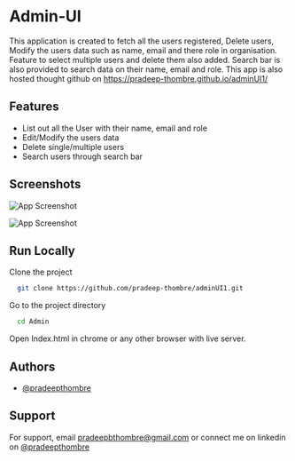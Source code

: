 # Admin-UI

This application is created to fetch all the users registered, Delete users, Modify the users data such as name, email and there role in organisation. Feature to select multiple users and delete them also added. Search bar is also provided to search data on their name, email and role.
This app is also hosted thought github on https://pradeep-thombre.github.io/adminUI1/


## Features

- List out all the User with their name, email and role
- Edit/Modify the users data
- Delete single/multiple users
- Search users through search bar


## Screenshots

![App Screenshot](https://i.ibb.co/gjPpdsf/Screenshot-2021-11-21-005543.png)

![App Screenshot](https://i.ibb.co/pP7cWVt/Screenshot-2021-11-21-005613.png)


## Run Locally

Clone the project

```bash
  git clone https://github.com/pradeep-thombre/adminUI1.git
```

Go to the project directory

```bash
  cd Admin
```

Open Index.html in chrome or any other browser with live server.



## Authors

- [@pradeepthombre](https://github.com/pradeep-thombre)


## Support

For support, email pradeepbthombre@gmail.com or connect me on linkedin on [@pradeepthombre](https://www.linkedin.com/in/pradeep-thombre/)